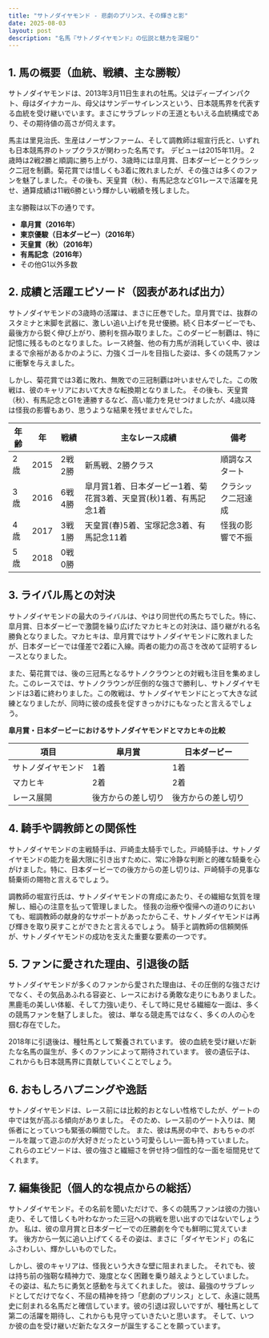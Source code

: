 ```yaml
---
title: "サトノダイヤモンド - 悲劇のプリンス、その輝きと影"
date: 2025-08-03
layout: post
description: "名馬『サトノダイヤモンド』の伝説と魅力を深堀り"
---
```


## 1. 馬の概要（血統、戦績、主な勝鞍）

サトノダイヤモンドは、2013年3月11日生まれの牡馬。父はディープインパクト、母はダイナカール、母父はサンデーサイレンスという、日本競馬界を代表する血統を受け継いでいます。まさにサラブレッドの王道ともいえる血統構成であり、その期待値の高さが伺えます。

馬主は里見治氏、生産はノーザンファーム、そして調教師は堀宣行氏と、いずれも日本競馬界のトップクラスが関わった名馬です。  デビューは2015年11月。  2歳時は2戦2勝と順調に勝ち上がり、3歳時には皐月賞、日本ダービーとクラシック二冠を制覇。菊花賞では惜しくも3着に敗れましたが、その強さは多くのファンを魅了しました。その後も、天皇賞（秋）、有馬記念などG1レースで活躍を見せ、通算成績は11戦6勝という輝かしい戦績を残しました。

主な勝鞍は以下の通りです。

* **皐月賞（2016年）**
* **東京優駿（日本ダービー）（2016年）**
* **天皇賞（秋）（2016年）**
* **有馬記念（2016年）**
* その他G1以外多数


## 2. 成績と活躍エピソード（図表があれば出力）

サトノダイヤモンドの3歳時の活躍は、まさに圧巻でした。皐月賞では、抜群のスタミナと末脚を武器に、激しい追い上げを見せ優勝。続く日本ダービーでも、最後方から鋭く伸び上がり、勝利を掴み取りました。このダービー制覇は、特に記憶に残るものとなりました。レース終盤、他の有力馬が消耗していく中、彼はまるで余裕があるかのように、力強くゴールを目指した姿は、多くの競馬ファンに衝撃を与えました。

しかし、菊花賞では3着に敗れ、無敗での三冠制覇は叶いませんでした。この敗戦は、彼のキャリアにおいて大きな転換期となりました。  その後も、天皇賞（秋）、有馬記念とG1を連勝するなど、高い能力を見せつけましたが、4歳以降は怪我の影響もあり、思うような結果を残せませんでした。


| 年齢 | 年 | 戦績 | 主なレース成績 | 備考 |
|---|---|---|---|---|
| 2歳 | 2015 | 2戦2勝 | 新馬戦、2勝クラス | 順調なスタート |
| 3歳 | 2016 | 6戦4勝 | 皐月賞1着、日本ダービー1着、菊花賞3着、天皇賞(秋)1着、有馬記念1着 | クラシック二冠達成 |
| 4歳 | 2017 | 3戦1勝 | 天皇賞(春)5着、宝塚記念3着、有馬記念11着 | 怪我の影響で不振 |
| 5歳 | 2018 | 0戦0勝 |  |  |


## 3. ライバル馬との対決

サトノダイヤモンドの最大のライバルは、やはり同世代の馬たちでした。特に、皐月賞、日本ダービーで激闘を繰り広げたマカヒキとの対決は、語り継がれる名勝負となりました。マカヒキは、皐月賞ではサトノダイヤモンドに敗れましたが、日本ダービーでは僅差で2着に入線。両者の能力の高さを改めて証明するレースとなりました。

また、菊花賞では、後の三冠馬となるサトノクラウンとの対戦も注目を集めました。このレースでは、サトノクラウンが圧倒的な強さで勝利し、サトノダイヤモンドは3着に終わりました。この敗戦は、サトノダイヤモンドにとって大きな試練となりましたが、同時に彼の成長を促すきっかけにもなったと言えるでしょう。


**皐月賞・日本ダービーにおけるサトノダイヤモンドとマカヒキの比較**

| 項目       | 皐月賞          | 日本ダービー        |
|------------|-----------------|-----------------|
| サトノダイヤモンド | 1着              | 1着              |
| マカヒキ     | 2着              | 2着              |
| レース展開 | 後方からの差し切り | 後方からの差し切り |


## 4. 騎手や調教師との関係性

サトノダイヤモンドの主戦騎手は、戸崎圭太騎手でした。戸崎騎手は、サトノダイヤモンドの能力を最大限に引き出すために、常に冷静な判断と的確な騎乗を心がけました。特に、日本ダービーでの後方からの差し切りは、戸崎騎手の見事な騎乗術の賜物と言えるでしょう。  

調教師の堀宣行氏は、サトノダイヤモンドの育成にあたり、その繊細な気質を理解し、細心の注意を払って管理しました。  怪我の治療や復帰への道のりにおいても、堀調教師の献身的なサポートがあったからこそ、サトノダイヤモンドは再び輝きを取り戻すことができたと言えるでしょう。  騎手と調教師の信頼関係が、サトノダイヤモンドの成功を支えた重要な要素の一つです。


## 5. ファンに愛された理由、引退後の話

サトノダイヤモンドが多くのファンから愛された理由は、その圧倒的な強さだけでなく、その気品あふれる容姿と、レースにおける勇敢な走りにもありました。  黒鹿毛の美しい体躯、そして力強い走り、そして時に見せる繊細な一面は、多くの競馬ファンを魅了しました。  彼は、単なる競走馬ではなく、多くの人の心を掴む存在でした。

2018年に引退後は、種牡馬として繋養されています。  彼の血統を受け継いだ新たな名馬の誕生が、多くのファンによって期待されています。  彼の遺伝子は、これからも日本競馬界に貢献していくことでしょう。


## 6. おもしろハプニングや逸話

サトノダイヤモンドは、レース前には比較的おとなしい性格でしたが、ゲートの中では気が高ぶる傾向がありました。  そのため、レース前のゲート入りは、関係者にとっていつも緊張の瞬間でした。  また、彼は馬房の中で、おもちゃのボールを蹴って遊ぶのが大好きだったという可愛らしい一面も持っていました。  これらのエピソードは、彼の強さと繊細さを併せ持つ個性的な一面を垣間見せてくれます。


## 7. 編集後記（個人的な視点からの総括）

サトノダイヤモンド。その名前を聞いただけで、多くの競馬ファンは彼の力強い走り、そして惜しくも叶わなかった三冠への挑戦を思い出すのではないでしょうか。  私は、彼の皐月賞と日本ダービーでの圧勝劇を今でも鮮明に覚えています。  後方から一気に追い上げてくるその姿は、まさに「ダイヤモンド」の名にふさわしい、輝かしいものでした。

しかし、彼のキャリアは、怪我という大きな壁に阻まれました。  それでも、彼は持ち前の強靭な精神力で、幾度となく困難を乗り越えようとしていました。  その姿は、私たちに勇気と感動を与えてくれました。  彼は、最強のサラブレッドとしてだけでなく、不屈の精神を持つ「悲劇のプリンス」として、永遠に競馬史に刻まれる名馬だと確信しています。彼の引退は寂しいですが、種牡馬として第二の活躍を期待し、これからも見守っていきたいと思います。  そして、いつか彼の血を受け継いだ新たなスターが誕生することを願っています。
